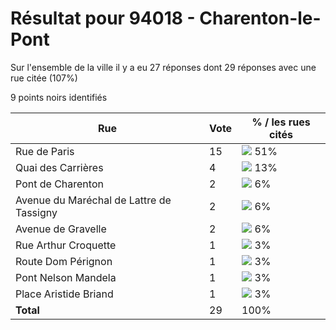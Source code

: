 # Résultat pour 94018 - Charenton-le-Pont

Sur l'ensemble de la ville il y a eu 27 réponses dont 29 réponses avec une rue citée (107%)

9 points noirs identifiés

| Rue | Vote | % / les rues cités|
|-----|------|-------------------|
| Rue de Paris | 15 | <img src="../../img/bar_51.gif" />&nbsp;51%|
| Quai des Carrières | 4 | <img src="../../img/bar_13.gif" />&nbsp;13%|
| Pont de Charenton | 2 | <img src="../../img/bar_6.gif" />&nbsp;6%|
| Avenue du Maréchal de Lattre de Tassigny | 2 | <img src="../../img/bar_6.gif" />&nbsp;6%|
| Avenue de Gravelle | 2 | <img src="../../img/bar_6.gif" />&nbsp;6%|
| Rue Arthur Croquette | 1 | <img src="../../img/bar_3.gif" />&nbsp;3%|
| Route Dom Pérignon | 1 | <img src="../../img/bar_3.gif" />&nbsp;3%|
| Pont Nelson Mandela | 1 | <img src="../../img/bar_3.gif" />&nbsp;3%|
| Place Aristide Briand | 1 | <img src="../../img/bar_3.gif" />&nbsp;3%|
| **Total** | 29 | 100%|
